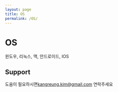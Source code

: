```yaml
---
layout: page
title: OS
permalink: /OS/
---
```


# OS

윈도우, 리눅스, 맥, 안드로이드, IOS

## Support

도움이 필요하시면[kangreung.kim@gmail.com](kangreung.kim@gmail.com) 연락주세요